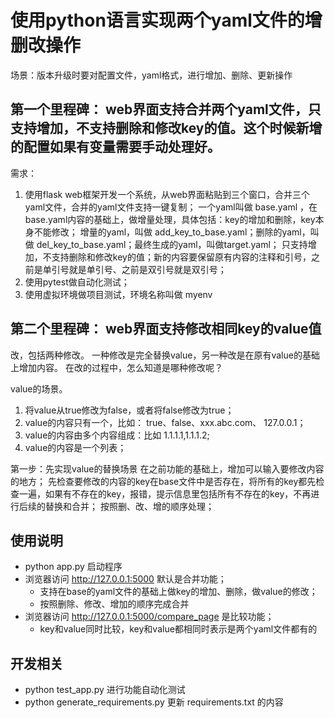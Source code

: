 # 使用python语言实现两个yaml文件的增删改操作

场景：版本升级时要对配置文件，yaml格式，进行增加、删除、更新操作


## 第一个里程碑： web界面支持合并两个yaml文件，只支持增加，不支持删除和修改key的值。这个时候新增的配置如果有变量需要手动处理好。

需求：
1. 使用flask web框架开发一个系统，从web界面粘贴到三个窗口，合并三个yaml文件，合并的yaml文件支持一键复制；
一个yaml叫做 base.yaml ，在base.yaml内容的基础上，做增量处理，具体包括：key的增加和删除，key本身不能修改；
增量的yaml，叫做 add_key_to_base.yaml；删除的yaml，叫做 del_key_to_base.yaml；最终生成的yaml，叫做target.yaml；
只支持增加，不支持删除和修改key的值；新的内容要保留原有内容的注释和引号，之前是单引号就是单引号、之前是双引号就是双引号；
2. 使用pytest做自动化测试；
3. 使用虚拟环境做项目测试，环境名称叫做 myenv


## 第二个里程碑： web界面支持修改相同key的value值

改，包括两种修改。
一种修改是完全替换value，另一种改是在原有value的基础上增加内容。
在改的过程中，怎么知道是哪种修改呢？

value的场景。 
1. 将value从true修改为false，或者将false修改为true；
2. value的内容只有一个，比如： true、false、xxx.abc.com、 127.0.0.1；
3. value的内容由多个内容组成：比如 1.1.1.1,1.1.1.2; 
4. value的内容是一个列表；

第一步：先实现value的替换场景
在之前功能的基础上，增加可以输入要修改内容的地方；
先检查要修改的内容的key在base文件中是否存在，将所有的key都先检查一遍，如果有不存在的key，报错，提示信息里包括所有不存在的key，不再进行后续的替换和合并；
按照删、改、增的顺序处理；


## 使用说明
* python app.py 启动程序
* 浏览器访问 http://127.0.0.1:5000 默认是合并功能；
    * 支持在base的yaml文件的基础上做key的增加、删除，做value的修改；
    * 按照删除、修改、增加的顺序完成合并
* 浏览器访问 http://127.0.0.1:5000/compare_page 是比较功能； 
    * key和value同时比较，key和value都相同时表示是两个yaml文件都有的


## 开发相关
* python test_app.py 进行功能自动化测试
* python generate_requirements.py 更新 requirements.txt 的内容
